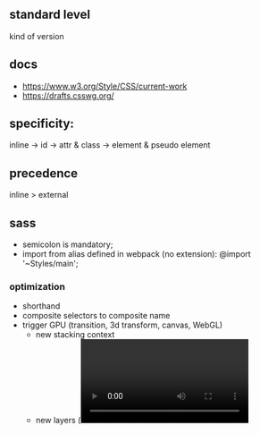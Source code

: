 ## standard level
kind of version

## docs
- <https://www.w3.org/Style/CSS/current-work>
- <https://drafts.csswg.org/>

## specificity:
inline	->	id	->	attr & class	-> element & pseudo element

## precedence
inline > external

## sass

- semicolon is mandatory;
- import from alias defined in webpack (no extension):
  @import '~Styles/main';


### optimization
- shorthand
- composite selectors to composite name
- trigger GPU (transition, 3d transform, canvas, WebGL)
  - new stacking context
  - new layers (<video>, <canvas> and <iframe>)
- absolute/fixed position animationed target
- too slight animation steps to achieve better smoothness may cause cpu jagging, then instead diminish smoothness.
- avoid table layout (element after affect those before, them multiple passes are needed), or set `table-layout: fixed`
- limit the class scope (as nearer as possible to the target) 
- `font-display: fallback;` to prevent blocking
- `contain` <https://developer.mozilla.org/en-US/docs/Web/CSS/contain>


## BEM naming:
- Block: .block
- Element: .block__elm
- Modifier: .block__elm--color-red

## hsl(0-360, %, %, .1)

## region chain:
- flow-into: named_flow
- flow-from: named_flow
- region-break: auto/break(break to non-exist region when overflow);
 ## @region selector{}

## break(page/column/region): break-inside/before/after

## css module no syntax for multi-rules in curly braces (:global{}); ':global' has to be prepended to each rule;
- mix scopes in the same rule:
  `.select:global(.Select--single > .Select-control .Select-value) {}`

## shorthand properties set all sub-properties, missing values are set to 'initial';
- some sub-property can only be set to initial(no way to set it);
- 'all:initial | inherit | unset' is a special shorthand, which reset all properties(except 'direction' / 'unicode-bidi');
- !important applies to all;

## namespace:
	@namespace ns 'http://faf'
	ns|div{}

## conditional:
- @media:
 @media screen and (min-width: 35em),
        print and (min-width: 40em) {
			  #section_navigation { float: left; width: 10em; }
			  @media (max-width: 12cm) { // rule (2)
				  .note { float: none }
			 }
		}
-	@support:
```css
@supports ( box-shadow: 2px 2px 2px black ) or
          ( -moz-box-shadow: 2px 2px 2px black ) or
          ( -webkit-box-shadow: 2px 2px 2px black ) and 
          not ( -o-box-shadow: 2px 2px 2px black ) {
  .outline {
    color: white;
    -moz-box-shadow: 2px 2px 2px black;
    -webkit-box-shadow: 2px 2px 2px black;
    -o-box-shadow: 2px 2px 2px black;
    box-shadow: 2px 2px 2px black; /* unprefixed last */
  }
}
```

## :target denotes this element is referred by some link anchor;

## :indeterminate denotes a checkbox/radio is in indeterminated state; 

## :root	->html

## :only-child	->:first-child:last-child

## :empty	-> <p></p>

## :not(div)

## sibling(only predecesor constraint): 
- div+p	-> p which follows div;
- div~p	-> p which succeeds div(may not immediately);

## attribute selector accept 'starts'/'end'/'includes':

## attribute selector accept 'starts'/'end'/'includes':
`[attr^='val']	/	[attr$='val']	/	[attr*='val']	`

## multi-column extends 'block', for texts;
- flex-wrap: multiple rows/columns;
- column-count: total columns;
- column-width: minimum width;
- column-fill:auto/balance;
- column-span:all; --applied on element;
  + minimum-width takes precedence than count; usually only one is set, and both takes the property name 'columns';
- breaks on inline element(occupies a single column), block elements are not broken(stacked in a single column);
- each column has the same width(column-fill:balance controlls content to spread equally);


## visibility:collapse works only in row/column/flex-item (not `display:table-*`), or equal to hidden;
 set main-size to zero and keeps the cross-size untouched.

## 7 layouts: block, inline, table, positioned, column, flex, grid;

## flex(disply:flex/inline-flex): to make content always fill container by growing/shrinking; items with the same dimension in cross-axis;
- when the content of a flex item overgrows, the item won't shrink since `min-width/height: auto` (its content) by default, change it to `0`
- by default, grow is turned off, shrink is on
- if wrap is enabled, the sizes on cross axis is divided according to their actual size.
- no effect: column, float/clear, vertical-align, ::first*;
- direct text is wrapped in anonymous item;
- absolutely positioned child doesn't participate in the flex layout;
- percentage in padding/margin on item is not consistent across browsers;
- flex-basis: initial width/height before fill is applied, take precedence over 'width/height';
  + auto: calc the original size on the fly
  + 0: won't shrink other siblings 
- flex-grow/shrink: set on items of flex-box, a factor relative to the rest items among items for proporation of leftover space or shrinked space;
- flex-wrap:wrap; grow/shrink no need to exist;
- if no flex-grow/shrink is specified, fill based on the propotion of their basis;
- flex-direction: row/collumn
  children runs in a row/collumn

- align: 

  + main-axis: justify-content

    flex-start | flex-end | center | space-between | space-around 

  + cross-axis

    `[auto |] flex-start | flex-end | center | baseline | stretch`

    - align-items: on container, default for all items
    - align-self: on item itself

    flex-start | flex-end | center | space-between | space-around | stretch 

    - align-content: for multi-line/wrap only

  + stretch: expand to the same size

- flex: num num unit;	grow/shrink/basis;
  + when less than three, grow take precedence than shrink;
  + basis is set to 0 when absent
- flex-flow: direction + wrap.
- by default grow/shrink respect their ratio of flex-basis.



## grid
- margins of container/content and item/item don't collapse;
- 'auto' is 'max-content' or minimum size(towarding to content size);
- name in '[]' denotes line;
- 1fr takes 1/* of all fractions;



## 3d:
- space, e.g. distance from user/camera/container to the z=0 plane (where the scene is exactly contained in camera)
  .) if not set, always 2 dimensions;
  .) determines the distance (positive) translateZ can apply, when bigger than space/perspective, it disappears;
 	.) set in container: perspective:100px;
	.) set in itself(placed before 3d transformation or no effect): transform: perspective(100px) rotateY(45deg)

                         _
      _        +z       | |     -z
     |_|      <----     |_|    ---->

     camera           z=0 plane 

- viewer stand point(vanishing point):
 	perspective-origin: 0 0;
- don't show from back:
 	backface-visibility:hidden;
 	transform: rotateY(91deg);
- when element is moved off from z=0 plane, rotating is around its original location/'z=0 plane', the distance is rotating radius;
- when parent has translate(even 0deg), immediate children will have no effect for its translate, unless set this on the parent:
 	transform-style:preserve-3d;
	+ this will not be inheritted;


## width: browser window; device-width: screen
- equal in mobile, since usually browser window is not resizable;

## aspect-ratio: width/height

## resolution: density of pixels to physical dimension;

## device-pixel-ratio: physical pixels/logical(reported/density-independent) pixels; 
    `devicePixel/cssPixel`
- when high resolution device reports device width as predecessor(pixel turns to logical), but pixel contains more than one physical pixels;
- apple specific for retina; 
- physical pixels=reported pixels*ratio:	real divice-width is divice-width*device-pixel-ratio;
- dpr:window.devicePixelRatio (get physical pixel from this);
- size user can manipulate (js/css) are all logical DIP

## when orientation changes, apple devices don't swap 'device-width'/'device-height' as other venders;

## only when image is broken, it's ':before'/':after' takes effect;

## styleint: turn off a rule, set value to null;

## custom properties is used for configing of component which defines properties.

## precss focuses on syntax; cssnext focuses on new styles.

## viewport(applied only in mobile browser)
  cssPixel: logical pixel, DIP (device-independent-pixel).

- layout viewport: content width
  * document.documentElement.clientWidth;
    `rem` base
  * html{}
- visual viewport (varies by distance between window and content): content width in window
  * window.innerWidth (supported badly)
  * window.visualViewport.width (chrome)
- `meta[viewport]`
  * width: layout viewport (device-width: screen.width)
  * scale (device-width/visual-width): control visual viewport, e.g. content pixels displayed in window via changing distance.
    `cssPixel/devicePixel`

## requestAnimationFrame may not trigger 'trainsition';

## number input spinner:

## less

- group tokens together in mixin params: ~''

  `.abc(~'div .cls')`

- param in selector should interpolate

```
@{param}: {}
```
## `<link href='blob:...'` is not blocking.

## block formatting context (BFC)
+ styles
  - overflow: !visible
  - float: !none
  - position: absolute/fixed
  - display: table-cell, table-caption, inline-block, flex/inline-flex

+ margin collapse won't happen between BFC
+ could contain floats (height exists)
+ left edges of children (if not BFC) are aligned to the BFC

## set `min-width` when text blows flex box.

## multiline text ellipsis
```
    overflow: hidden;
    text-overflow: ellipsis;
    -webkit-line-clamp: 2;
    -webkit-box-orient: vertical;
    display: -webkit-box;
```

## vertical center
- inline
  + padding
  + line-height
  + table-cell
  + flex (height fixed)
    - `flex-direction: row; align-items: center`
    - `flex-direction: column; justify-content: center`
    - `margin: auto` in children
- block
  + absolute + top + margin-top (height known)
  + absolute + top + translateY (height unknown)
  + table + table-cell (may stretch the height of container)
  + left/top/right/bottom: 0; margin: auto; position: absolute; (child)

- grid + margin-auto

## blend
- background (backround urls and color)
> the first url at top
> `normal` by default, no blending
```
background-image: url(first-image.png), url(second-image.png);
background-color: orange;
background-blend-mode: screen, multiply;
```
- element (with other elements behind in the same stacking context)
`mix-blend-mode`
  

- new stacking context
  + `isolation: isolate;`
  + `opacity` other than 1
  + `position: fixed`
  + will-change
  + filter
  + transform
  + animation


## dir
- position
```
/* Shorthand FTW! */
.element {
  position: absolute;
  inset: logical 10px 20px 30px 40px;
}
 
/* It evaluates to this */
.element {
  position: absolute;
  inset-block-start: 10px;
  inset-inline-start: 20px;
  inset-block-end: 30px;
  inset-inline-end: 40px;
}
top  inset-block-start
left  inset-inline-start
right inset-inline-end
bottom  inset-block-end
```
- padding/margin (replace inset)

- pseudo-class
`p:dir(ltr)`

- attr
`html[dir="rtl"] .opposite {`

## box-shadow
any number of this value
`[inset] [color] x y blur spread`
- inset/color can appear at front or end
- `x y`
- `x y blur`
- `x y blur spread`
